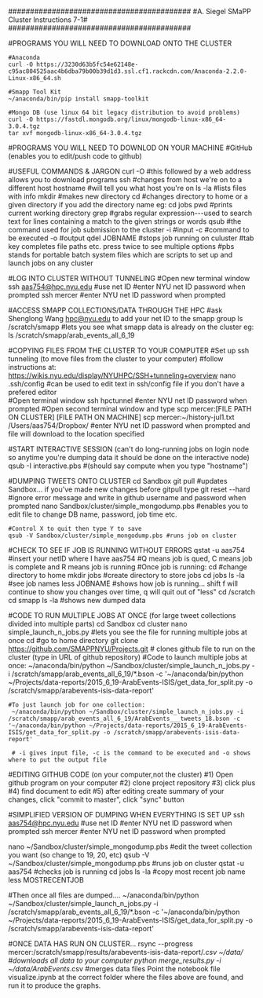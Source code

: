 ##########################################
#A. Siegel SMaPP Cluster Instructions 7-1#
##########################################

#PROGRAMS YOU WILL NEED TO DOWNLOAD ONTO THE CLUSTER 

	#Anaconda 
	curl -O https://3230d63b5fc54e62148e-c95ac804525aac4b6dba79b00b39d1d3.ssl.cf1.rackcdn.com/Anaconda-2.2.0-Linux-x86_64.sh

	#Smapp Tool Kit
	~/anaconda/bin/pip install smapp-toolkit

	#Mongo DB (use linux 64 bit legacy distribution to avoid problems)
	curl -O https://fastdl.mongodb.org/linux/mongodb-linux-x86_64-3.0.4.tgz
	tar xvf mongodb-linux-x86_64-3.0.4.tgz 
 

#PROGRAMS YOU WILL NEED TO DOWNLOD ON YOUR MACHINE
	#GitHub (enables you to edit/push code to github) 

#USEFUL COMMANDS & JARGON
	 curl -O #this followed by a web address allows you to download programs
	 ssh #changes from host we're on to a different host
	 hostname #will tell you what host you're on
	 ls -la #lists files with info 
	 mkdir #makes new directory
	 cd #changes directory to home or a given directory if you add the directory name eg: cd jobs 
	 pwd #prints current working directory 
	 grep #grabs regular expression---used to search text for lines containing a match to the given strings or words
	 qsub #the command used for job submission to the cluster
     -i #input
     -c #command to be executed
     -o #output 
     qdel JOBNAME #stops job running on culuster 
     #tab key completes file paths etc. press twice to see multiple options 
     #pbs stands for portable batch system files which are scripts to set up and launch jobs on any cluster

#LOG INTO CLUSTER WITHOUT TUNNELING 
	#Open new terminal window
	ssh aas754@hpc.nyu.edu #use net ID
    #enter NYU net ID password when prompted
    ssh mercer
    #enter NYU net ID password when prompted 

#ACCESS SMAPP COLLECTIONS/DATA THROUGH THE HPC
	#ask Shenglong Wang <hpc@nyu.edu> to add your net ID to the smapp group
	ls /scratch/smapp #lets you see what smapp data is already on the cluster eg: ls /scratch/smapp/arab_events_all_6_19 

#COPYING FILES FROM THE CLUSTER TO YOUR COMPUTER 
	#Set up ssh tunneling (to move files from the cluster to your computer)
	#follow instructions at: https://wikis.nyu.edu/display/NYUHPC/SSH+tunneling+overview 
	nano .ssh/config #can be used to edit text in ssh/config file if you don't have a prefered editor  
	#Open terminal window
	ssh hpctunnel
	#enter NYU net ID password when prompted
	#Open second terminal window and type scp mercer:[FILE PATH ON CLUSTER] [FILE PATH ON MACHINE]
	scp mercer:~/history-jul1.txt /Users/aas754/Dropbox/
	#enter NYU net ID password when prompted and file will download to the location specified 

#START INTERACTIVE SESSION (can't do long-running jobs on login node so anytime you're dumping data it should be done on the interactive node) 
	qsub -I interactive.pbs 
	#(should say compute when you type "hostname")

#DUMPING TWEETS ONTO CLUSTER
    cd Sandbox
    git pull #updates Sandbox... if you've made new changes before gitpull type git reset --hard
    #ignore error message and write in github username and password when prompted
	nano Sandbox/cluster/simple_mongodump.pbs #enables you to edit file to change DB name, password, job time etc. 

	#Control X to quit then type Y to save 
    qsub -V Sandbox/cluster/simple_mongodump.pbs #runs job on cluster 


#CHECK TO SEE IF JOB IS RUNNING WITHOUT ERRORS
     qstat -u aas754 #insert your netID where I have aas754
     #Q means job is qued, C means job is complete and R means job is running
     #Once job is running: 
     cd #change directory to home
     mkdir jobs #create directory to store jobs
     cd jobs
     ls -la #see job names
     less JOBNAME #shows how job is running... shift f will continue to show you changes over time, q will quit out of "less"
     cd /scratch cd smapp ls -la #shows new dumped data


#CODE TO RUN MULTIPLE JOBS AT ONCE (for large tweet collections divided into multiple parts)
	cd Sandbox
	cd cluster
	nano simple_launch_n_jobs.py #lets you see the file for running multiple jobs at once 
	cd #go to home directory
	git clone https://github.com/SMAPPNYU/Projects.git # clones github file to run on the cluster (type in URL of github repository) 
	#Code to launch multiple jobs at once: 
	 ~/anaconda/bin/python ~/Sandbox/cluster/simple_launch_n_jobs.py -i /scratch/smapp/arab_events_all_6_19/*.bson -c '~/anaconda/bin/python ~/Projects/data-reports/2015_6_19-ArabEvents-ISIS/get_data_for_split.py -o /scratch/smapp/arabevents-isis-data-report'

 	#To just launch job for one collection: 
     ~/anaconda/bin/python ~/Sandbox/cluster/simple_launch_n_jobs.py -i /scratch/smapp/arab_events_all_6_19/ArabEvents___tweets_18.bson -c '~/anaconda/bin/python ~/Projects/data-reports/2015_6_19-ArabEvents-ISIS/get_data_for_split.py -o /scratch/smapp/arabevents-isis-data-report'

     # -i gives input file, -c is the command to be executed and -o shows where to put the output file 


#EDITING GITHUB CODE (on your computer,not the cluster)
#1) Open github program on your computer
#2) clone project repository
#3) click plus
#4) find document to edit
#5) after editing create summary of your changes, click "commit to master", click "sync" button 


#SIMPLIFIED VERSION OF DUMPING WHEN EVERYTHING IS SET UP
ssh aas754@hpc.nyu.edu #use net ID
    #enter NYU net ID password when prompted
    ssh mercer
    #enter NYU net ID password when prompted 

nano ~/Sandbox/cluster/simple_mongodump.pbs
#edit the tweet collection you want (so change to 19, 20, etc)
qsub -V ~/Sandbox/cluster/simple_mongodump.pbs #runs job on cluster
qstat -u aas754 #checks job is running
cd jobs
ls -la #copy most recent job name
less MOSTRECENTJOB

#Then once all files are dumped....
 ~/anaconda/bin/python ~/Sandbox/cluster/simple_launch_n_jobs.py -i /scratch/smapp/arab_events_all_6_19/*.bson -c '~/anaconda/bin/python ~/Projects/data-reports/2015_6_19-ArabEvents-ISIS/get_data_for_split.py -o /scratch/smapp/arabevents-isis-data-report'

#ONCE DATA HAS RUN ON CLUSTER...
rsync --progress mercer:/scratch/smapp/results/arabevents-isis-data-report/*.csv ~/data/ #downloads all data to your computer
python merge_results.py -i ~/data/ArabEvents*.csv #merges data files
Point the notebook file visualize.ipynb at the correct folder where the files above are found, and run it to produce the graphs.


